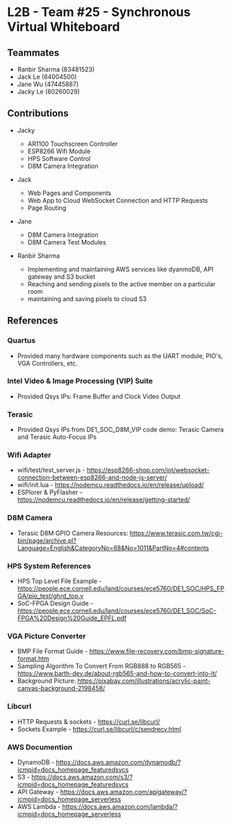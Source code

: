 # L2B - Team #25 - Synchronous Virtual Whiteboard

## Teammates
- Ranbir Sharma (83481523)
- Jack Le (64004500)
- Jane Wu (47445887)
- Jacky Le (80260029)

## Contributions
- Jacky
  - AR1100 Touchscreen Controller 
  - ESP8266 Wifi Module
  - HPS Software Control
  - D8M Camera Integration

- Jack
  - Web Pages and Components
  - Web App to Cloud WebSocket Connection and HTTP Requests
  - Page Routing
  
- Jane
  - D8M Camera Integration
  - D8M Camera Test Modules

- Ranbir Sharma 
  - Implementing and maintaining AWS services like dyanmoDB, API gateway and S3 bucket
  - Reaching and sending pixels to the active member on a particular room
  - maintaining and saving pixels to cloud S3

## References

### Quartus
* Provided many hardware components such as the UART module, PIO's, VGA Controllers, etc.

### Intel Video & Image Processing (VIP) Suite
* Provided Qsys IPs: Frame Buffer and Clock Video Output

### Terasic
* Provided Qsys IPs from DE1_SOC_D8M_VIP code demo: Terasic Camera and Terasic Auto-Focus IPs

### Wifi Adapter
* wifi/test/test_server.js - https://esp8266-shop.com/iot/websocket-connection-between-esp8266-and-node-js-server/
* wifi/init.lua - https://nodemcu.readthedocs.io/en/release/upload/
* ESPlorer & PyFlasher - https://nodemcu.readthedocs.io/en/release/getting-started/

### D8M Camera
* Terasic D8M GPIO Camera Resources: https://www.terasic.com.tw/cgi-bin/page/archive.pl?Language=English&CategoryNo=68&No=1011&PartNo=4#contents

### HPS System References
* HPS Top Level File Example - https://people.ece.cornell.edu/land/courses/ece5760/DE1_SOC/HPS_FPGA/pio_test/ghrd_top.v
* SoC-FPGA Design Guide - https://people.ece.cornell.edu/land/courses/ece5760/DE1_SOC/SoC-FPGA%20Design%20Guide_EPFL.pdf

### VGA Picture Converter
* BMP File Format Guide - https://www.file-recovery.com/bmp-signature-format.htm
* Sampling Algorithm To Convert From RGB888 to RGB565 - https://www.barth-dev.de/about-rgb565-and-how-to-convert-into-it/
* Background Picture: https://pixabay.com/illustrations/acrylic-paint-canvas-background-2198458/ 

### Libcurl
* HTTP Requests & sockets - https://curl.se/libcurl/
* Sockets Example - https://curl.se/libcurl/c/sendrecv.html 

### AWS Documention 
* DynamoDB - https://docs.aws.amazon.com/dynamodb/?icmpid=docs_homepage_featuredsvcs
* S3 - https://docs.aws.amazon.com/s3/?icmpid=docs_homepage_featuredsvcs
* API Gateway - https://docs.aws.amazon.com/apigateway/?icmpid=docs_homepage_serverless
* AWS Lambda - https://docs.aws.amazon.com/lambda/?icmpid=docs_homepage_serverless
